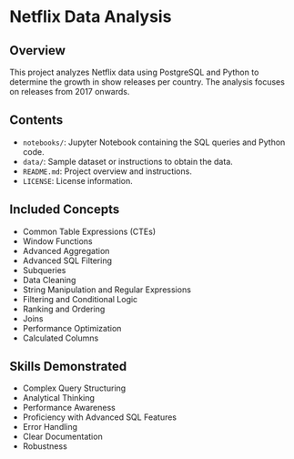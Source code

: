 # Netflix Data Analysis

## Overview
This project analyzes Netflix data using PostgreSQL and Python to determine the growth in show releases per country. The analysis focuses on releases from 2017 onwards.

## Contents
- `notebooks/`: Jupyter Notebook containing the SQL queries and Python code.
- `data/`: Sample dataset or instructions to obtain the data.
- `README.md`: Project overview and instructions.
- `LICENSE`: License information.

## Included Concepts
- Common Table Expressions (CTEs)
- Window Functions
- Advanced Aggregation
- Advanced SQL Filtering
- Subqueries
- Data Cleaning
- String Manipulation and Regular Expressions
- Filtering and Conditional Logic
- Ranking and Ordering
- Joins
- Performance Optimization
- Calculated Columns

## Skills Demonstrated
- Complex Query Structuring
- Analytical Thinking
- Performance Awareness
- Proficiency with Advanced SQL Features
- Error Handling
- Clear Documentation
- Robustness
